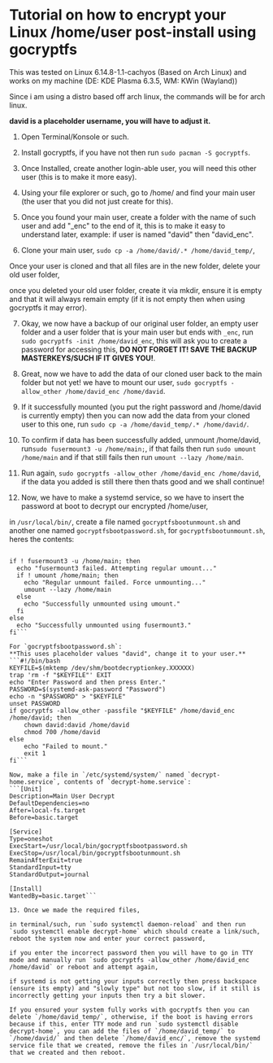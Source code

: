 # Tutorial on how to encrypt your Linux /home/user post-install using gocryptfs

This was tested on Linux 6.14.8-1.1-cachyos (Based on Arch Linux) and works on my machine (DE: KDE Plasma 6.3.5, WM: KWin (Wayland))

Since i am using a distro based off arch linux, the commands will be for arch linux.

**david is a placeholder username, you will have to adjust it.**

1. Open Terminal/Konsole or such.

2. Install gocryptfs, if you have not then run `sudo pacman -S gocryptfs`.

3. Once Installed, create another login-able user, you will need this other user (this is to make it more easy).

4. Using your file explorer or such, go to /home/ and find your main user (the user that you did not just create for this).

5. Once you found your main user, create a folder with the name of such user and add "_enc" to the end of it, this is to make it easy to understand  later, example: if user is named "david" then "david_enc".

6. Clone your main user, `sudo cp -a /home/david/.* /home/david_temp/`, 

Once your user is cloned and that all files are in the new folder, delete your old user folder, 

once you deleted your old user folder, create it via mkdir, ensure it is empty and that it will always remain empty (if it is not empty then when using gocryptfs it may error).

7. Okay, we now have a backup of our original user folder, an empty user folder and a user folder that is your main user but ends with `_enc`, run `sudo gocryptfs -init /home/david_enc`, this will ask you to create a password for accessing this, **DO NOT FORGET IT! SAVE THE BACKUP MASTERKEYS/SUCH IF IT GIVES YOU!**.

8. Great, now we have to add the data of our cloned user back to the main folder but not yet! we have to mount our user, `sudo gocryptfs -allow_other /home/david_enc /home/david`.

9. If it successfully mounted (you put the right password and /home/david is currently empty) then you can now add the data from your cloned user to this one, run `sudo cp -a /home/david_temp/.* /home/david/`.

10. To confirm if data has been successfully added, unmount /home/david, run`sudo fusermount3 -u /home/main;`, if that fails then run `sudo umount /home/main` and if that still fails then run `umount --lazy /home/main`.

11. Run again, `sudo gocryptfs -allow_other /home/david_enc /home/david`, if the data you added is still there then thats good and we shall continue!

12. Now, we have to make a systemd service, so we have to insert the password at boot to decrypt our encrypted /home/user, 

in `/usr/local/bin/`, create a file named `gocryptfsbootunmount.sh` and another one named `gocryptfsbootpassword.sh`, for `gocryptfsbootunmount.sh`, heres the contents:
```#!/bin/bash

if ! fusermount3 -u /home/main; then
  echo "fusermount3 failed. Attempting regular umount..."
  if ! umount /home/main; then
    echo "Regular unmount failed. Force unmounting..."
    umount --lazy /home/main
  else
    echo "Successfully unmounted using umount."
  fi
else
  echo "Successfully unmounted using fusermount3."
fi```

For `gocryptfsbootpassword.sh`:
**This uses placeholder values "david", change it to your user.**
```#!/bin/bash
KEYFILE=$(mktemp /dev/shm/bootdecryptionkey.XXXXXX)
trap 'rm -f "$KEYFILE"' EXIT
echo "Enter Password and then press Enter."
PASSWORD=$(systemd-ask-password "Password")
echo -n "$PASSWORD" > "$KEYFILE"
unset PASSWORD
if gocryptfs -allow_other -passfile "$KEYFILE" /home/david_enc /home/david; then
    chown david:david /home/david
    chmod 700 /home/david
else
    echo "Failed to mount."
    exit 1
fi```

Now, make a file in `/etc/systemd/system/` named `decrypt-home.service`, contents of `decrypt-home.service`:
```[Unit]
Description=Main User Decrypt
DefaultDependencies=no
After=local-fs.target
Before=basic.target

[Service]
Type=oneshot
ExecStart=/usr/local/bin/gocryptfsbootpassword.sh
ExecStop=/usr/local/bin/gocryptfsbootunmount.sh
RemainAfterExit=true
StandardInput=tty
StandardOutput=journal

[Install]
WantedBy=basic.target```

13. Once we made the required files, 

in terminal/such, run `sudo systemctl daemon-reload` and then run `sudo systemctl enable decrypt-home` which should create a link/such, reboot the system now and enter your correct password, 

if you enter the incorrect password then you will have to go in TTY mode and manually run `sudo gocryptfs -allow_other /home/david_enc /home/david` or reboot and attempt again, 

if systemd is not getting your inputs correctly then press backspace (ensure its empty) and "slowly type" but not too slow, if it still is incorrectly getting your inputs then try a bit slower.

If you ensured your system fully works with gocryptfs then you can delete `/home/david_temp/`, otherwise, if the boot is having errors because if this, enter TTY mode and run `sudo systemctl disable decrypt-home`, you can add the files of `/home/david_temp/` to `/home/david/` and then delete `/home/david_enc/`, remove the systemd service file that we created, remove the files in `/usr/local/bin/` that we created and then reboot.
